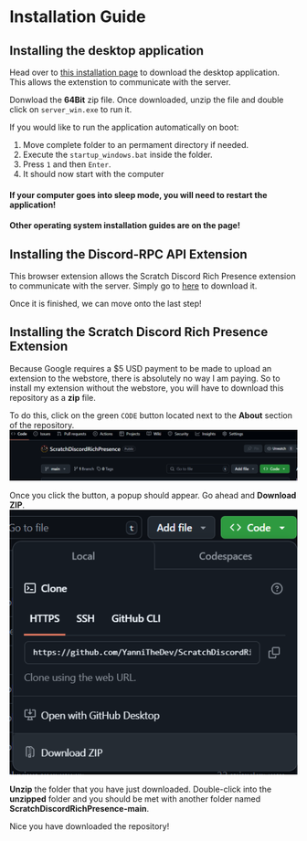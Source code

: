 # Installation Guide

## Installing the desktop application

Head over to [this installation page](https://github.com/lolamtisch/Discord-RPC-Extension/releases/tag/0.3.0) to download the desktop application. This allows the extenstion to communicate with the server.

Donwload the **64Bit** zip file. Once downloaded, unzip the file and double click on `server_win.exe` to run it.

If you would like to run the application automatically on boot:

1. Move complete folder to an permament directory if needed.
2. Execute the `startup_windows.bat` inside the folder.
3. Press `1` and then `Enter`.
4. It should now start with the computer

#### If your computer goes into sleep mode, you will need to restart the application!

#### Other operating system installation guides are on the page!

## Installing the Discord-RPC API Extension

This browser extension allows the Scratch Discord Rich Presence extension to communicate with the server. Simply go to [here](https://chromewebstore.google.com/detail/discord-rich-presence/agnaejlkbiiggajjmnpmeheigkflbnoo) to download it.

Once it is finished, we can move onto the last step!

## Installing the Scratch Discord Rich Presence Extension

Because Google requires a $5 USD payment to be made to upload an extension to the webstore, there is absolutely no way I am paying. So to install my extension without the webstore, you will have to download this repository as a **zip** file.

To do this, click on the green `CODE` button located next to the **About** section of the repository.
![Green Button](README-Screenshots/S1.png)

Once you click the button, a popup should appear. Go ahead and **Download ZIP**.
![Download ZIP](README-Screenshots/S2.png)

**Unzip** the folder that you have just downloaded. Double-click into the **unzipped** folder and you should be met with another folder named **ScratchDiscordRichPresence-main**.

Nice you have downloaded the repository!
